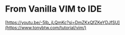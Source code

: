 # From Vanilla VIM to IDE 
[https://youtu.be/-5lb_jLQmKc?si=DmZKxQfZKeYDJfSU](https://www.tonybtw.com/tutorial/vim/)
 
